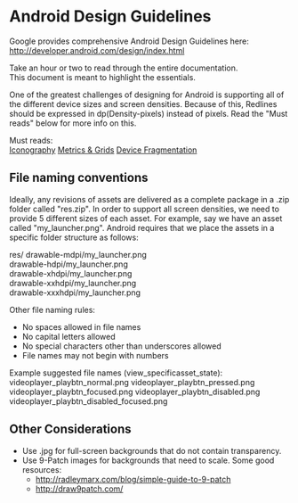 Android Design Guidelines
===

Google provides comprehensive Android Design Guidelines here:  
http://developer.android.com/design/index.html

Take an hour or two to read through the entire documentation.  
This document is meant to highlight the essentials.  

One of the greatest challenges of designing for Android is supporting all of the 
different device sizes and screen densities.  Because of this, Redlines should be 
expressed in dp(Density-pixels) instead of pixels.  Read the "Must reads" below
for more info on this.

Must reads:  
[Iconography](http://developer.android.com/design/style/iconography.html)
[Metrics & Grids](http://developer.android.com/design/style/metrics-grids.html)
[Device Fragmentation](http://developer.android.com/about/dashboards/index.html)


File naming conventions
---------------------

Ideally, any revisions of assets are delivered as a complete package in a .zip 
folder called "res.zip".  In order to support all screen densities, we need to 
provide 5 different sizes of each asset.  For example, say we have an asset
called "my_launcher.png".  Android requires that we place the assets in a 
specific folder structure as follows:

res/
	drawable-mdpi/my_launcher.png  
	drawable-hdpi/my_launcher.png  
	drawable-xhdpi/my_launcher.png  
	drawable-xxhdpi/my_launcher.png  
	drawable-xxxhdpi/my_launcher.png  
	
Other file naming rules:
* No spaces allowed in file names
* No capital letters allowed
* No special characters other than underscores allowed
* File names may not begin with numbers

Example suggested file names (view_specificasset_state):
videoplayer_playbtn_normal.png
videoplayer_playbtn_pressed.png
videoplayer_playbtn_focused.png
videoplayer_playbtn_disabled.png
videoplayer_playbtn_disabled_focused.png


Other Considerations
---------------------
* Use .jpg for full-screen backgrounds that do not contain transparency.
* Use 9-Patch images for backgrounds that need to scale.  Some good resources: 
	- http://radleymarx.com/blog/simple-guide-to-9-patch
	- http://draw9patch.com/

